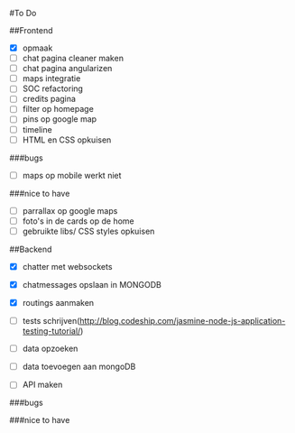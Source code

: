 #To Do

##Frontend
- [x] opmaak
- [ ] chat pagina cleaner maken
- [ ] chat pagina angularizen
- [ ] maps integratie
- [ ] SOC refactoring
- [ ] credits pagina
- [ ] filter op homepage
- [ ] pins op google map
- [ ] timeline
- [ ] HTML en CSS opkuisen

###bugs
- [ ] maps op mobile werkt niet

###nice to have
- [ ] parrallax op google maps
- [ ] foto's in de cards op de home
- [ ] gebruikte libs/ CSS styles opkuisen

##Backend
- [x] chatter met websockets
- [x] chatmessages opslaan in MONGODB
- [x] routings aanmaken
- [ ] tests schrijven(http://blog.codeship.com/jasmine-node-js-application-testing-tutorial/)
- [ ] data opzoeken
- [ ] data toevoegen aan mongoDB
- [ ] API maken



###bugs

###nice to have



